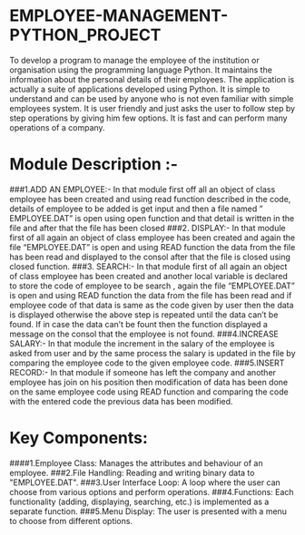 # EMPLOYEE-MANAGEMENT-PYTHON_PROJECT

To develop a program to manage the employee of the institution or organisation using the programming language Python. It maintains the information about the personal details of their employees. The application is actually a suite of applications developed using Python.
It is simple to understand and can be used by anyone who is not even familiar with simple employees system. It is user friendly and just asks the user to follow step by step operations by giving him few options. It is fast and can perform many operations of a company.

# Module Description :-
###1.ADD AN EMPLOYEE:-
In that module first off all an object of class employee has been created and using read function described in the code, details of employee to be added is get input and then a file named ” EMPLOYEE.DAT” is open using open function and that detail is written in the file and after that the file has been closed
###2. DISPLAY:-
In that module first of all again an object of class employee has been created and again the file “EMPLOYEE.DAT” is open and using READ function the data from the file has been read and displayed to the consol after that the file is closed using closed function.
###3. SEARCH:-
In that module first of all again an object of class employee has been created and another local variable is declared to store the code of employee to be search , again the file “EMPLOYEE.DAT” is open and using READ function the data from the file has been read and if employee code of that data is same as the code given by user then the data is displayed otherwise the above step is repeated until the data can’t be found. If in case the data can’t be fount then the function displayed a message on the consol that the employee is not found.
###4.INCREASE SALARY:-
In that module the increment in the salary of the employee is asked from user and by the same process the salary is updated in the file by comparing the employee code to the given employee code.
###5.INSERT RECORD:-
In that module if someone has left the company and another employee has join on his position then modification of data has been done on the same employee code using READ function and comparing the code with the entered code the previous data has been modified.

# Key Components:
####1.Employee Class:
Manages the attributes and behaviour of an employee.
###2.File Handling:
Reading and writing binary data to "EMPLOYEE.DAT".
###3.User Interface Loop:
A loop where the user can choose from various options and perform operations.
###4.Functions:
Each functionality (adding, displaying, searching, etc.) is implemented as a separate function.
###5.Menu Display:
The user is presented with a menu to choose from different options.
